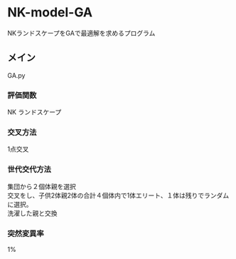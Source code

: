 # NK-model-GA
NKランドスケープをGAで最適解を求めるプログラム
## メイン
GA.py
### 評価関数
NK ランドスケープ
### 交叉方法
1点交叉
### 世代交代方法
集団から２個体親を選択  
交叉をし、子供2体親2体の合計４個体内で1体エリート、１体は残りでランダムに選択。  
洗濯した親と交換  
### 突然変異率
1%  